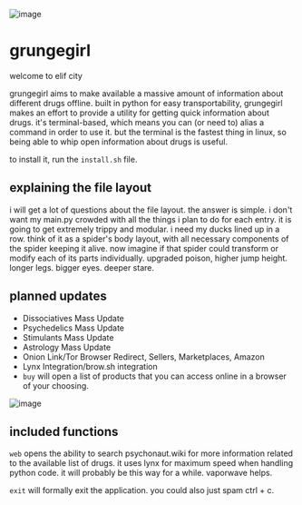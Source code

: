 ![image](https://user-images.githubusercontent.com/90430427/133154198-7da21197-0acb-43ac-8155-4d1edbcf3f02.png)

# grungegirl 

welcome to elif city

grungegirl aims to make available a massive amount of information about different drugs offline. built in python for easy transportability, grungegirl makes an effort to provide a utility for getting quick information about drugs. it's terminal-based, which means you can (or need to) alias a command in order to use it. but the terminal is the fastest thing in linux, so being able to whip open information about drugs is useful.

to install it, run the `install.sh` file.

## explaining the file layout

i will get a lot of questions about the file layout. the answer is simple. i don't want my main.py crowded with all the things i plan to do for each entry. it is going to get extremely trippy and modular. i need my ducks lined up in a row. think of it as a spider's body layout, with all necessary components of the spider keeping it alive. now imagine if that spider could transform or modify each of its parts individually. upgraded poison, higher jump height. longer legs. bigger eyes. deeper stare. 


## planned updates

- Dissociatives Mass Update
- Psychedelics Mass Update
- Stimulants Mass Update
- Astrology Mass Update
- Onion Link/Tor Browser Redirect, Sellers, Marketplaces, Amazon
- Lynx Integration/brow.sh integration
- `buy` will open a list of products that you can access online in a browser of your choosing.

![image](https://user-images.githubusercontent.com/90430427/133165416-e009fb21-b4ca-46e4-b3d2-1b61543a1a41.png)

## included functions

`web` opens the ability to search psychonaut.wiki for more information related to the available list of drugs. it uses lynx for maximum speed when handling python code. it will probably be this way for a while. vaporwave helps. 

`exit` will formally exit the application. you could also just spam ctrl + c. 


